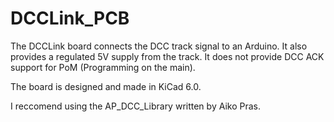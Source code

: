 # DCCLink_PCB

The DCCLink board connects the DCC track signal to an Arduino. It also provides a regulated 5V supply from the track. It does not provide DCC ACK support for PoM (Programming on the main).

The board is designed and made in KiCad 6.0.


I reccomend using the AP_DCC_Library written by Aiko Pras.
